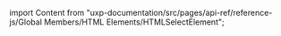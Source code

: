 
import Content from "uxp-documentation/src/pages/api-ref/reference-js/Global Members/HTML Elements/HTMLSelectElement";

<Content query="product=xd"/>

